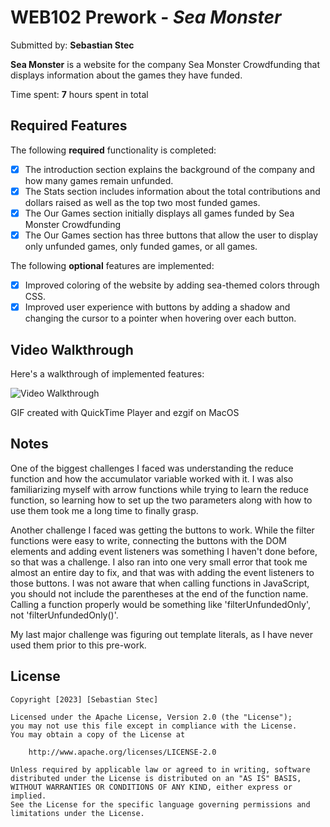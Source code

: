 # WEB102 Prework - *Sea Monster*

Submitted by: **Sebastian Stec**

**Sea Monster** is a website for the company Sea Monster Crowdfunding that displays information about the games they have funded.

Time spent: **7** hours spent in total

## Required Features

The following **required** functionality is completed:

* [X] The introduction section explains the background of the company and how many games remain unfunded.
* [X] The Stats section includes information about the total contributions and dollars raised as well as the top two most funded games.
* [X] The Our Games section initially displays all games funded by Sea Monster Crowdfunding
* [X] The Our Games section has three buttons that allow the user to display only unfunded games, only funded games, or all games.

The following **optional** features are implemented:

* [X] Improved coloring of the website by adding sea-themed colors through CSS.
* [X] Improved user experience with buttons by adding a shadow and changing the cursor to a pointer when hovering over each button.

## Video Walkthrough

Here's a walkthrough of implemented features:

<img src='https://user-images.githubusercontent.com/96634770/216686629-f76cf579-f47f-48ff-9265-a9299fd213c8.gif' title='Video Walkthrough' width='' alt='Video Walkthrough' />

GIF created with QuickTime Player and ezgif on MacOS

## Notes

One of the biggest challenges I faced was understanding the reduce function and how the accumulator variable worked with it. I was also familiarizing myself with arrow functions while trying to learn the reduce function, so learning how to set up the two parameters along with how to use them took me a long time to finally grasp.

Another challenge I faced was getting the buttons to work. While the filter functions were easy to write, connecting the buttons with the DOM elements and adding event listeners was something I haven't done before, so that was a challenge. I also ran into one very small error that took me almost an entire day to fix, and that was with adding the event listeners to those buttons. I was not aware that when calling functions in JavaScript, you should not include the parentheses at the end of the function name. Calling a function properly would be something like 'filterUnfundedOnly', not 'filterUnfundedOnly()'.

My last major challenge was figuring out template literals, as I have never used them prior to this pre-work. 

## License

    Copyright [2023] [Sebastian Stec]

    Licensed under the Apache License, Version 2.0 (the "License");
    you may not use this file except in compliance with the License.
    You may obtain a copy of the License at

        http://www.apache.org/licenses/LICENSE-2.0

    Unless required by applicable law or agreed to in writing, software
    distributed under the License is distributed on an "AS IS" BASIS,
    WITHOUT WARRANTIES OR CONDITIONS OF ANY KIND, either express or implied.
    See the License for the specific language governing permissions and
    limitations under the License.
